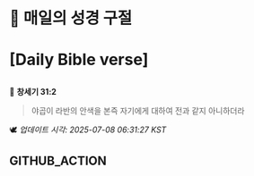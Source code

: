# 🙏 매일의 성경 구절
# [Daily Bible verse]
##
<!-- START_BIBLE_VERSE -->
📖 **창세기 31:2**
> 야곱이 라반의 안색을 본즉 자기에게 대하여 전과 같지 아니하더라

🕊️ _업데이트 시각: 2025-07-08 06:31:27 KST_
  <!-- END_BIBLE_VERSE -->
## GITHUB_ACTION
